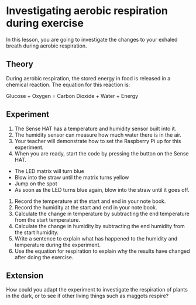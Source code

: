 # Investigating aerobic respiration during exercise

In this lesson, you are going to investigate the changes to your exhaled breath during aerobic respiration.

## Theory 

During aerobic respiration, the stored energy in food is released in a chemical reaction. The equation for this reaction is:

Glucose + Oxygen = Carbon Dioxide + Water + Energy

## Experiment  

1. The Sense HAT has a temperature and humidity sensor built into it. 
1. The humidity sensor can measure how much water there is in the air.
1. Your teacher will demonstrate how to set the Raspberry Pi up for this experiment.
1. When you are ready, start the code by pressing the button on the Sense HAT.
- The LED matrix will turn blue
- Blow into the straw until the matrix turns yellow
- Jump on the spot 
- As soon as the LED turns blue again, blow into the straw until it goes off.
1. Record the temperature at the start and end in your note book.
1. Record the humidity at the start and end in your note book.
1. Calculate the change in temperature by subtracting the end temperature from the start temperature.
1. Calculate the change in humidity by subtracting the end humidity from the start humidity.
1. Write a sentence to explain what has happened to the humidity and temperature during the experiment.
1. Use the equation for respiration to explain why the results have changed after doing the exercise.

## Extension

How could you adapt the experiment to investigate the respiration of plants in the dark, or to see if other living things such as maggots respire?
